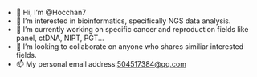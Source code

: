 - 👋 Hi, I’m @Hocchan7
- 👀 I’m interested in bioinformatics, specifically NGS data analysis.
- 🌱 I’m currently working on specific cancer and reproduction fields like panel, ctDNA, NIPT, PGT...
- 💞️ I’m looking to collaborate on anyone who shares similiar interested fields.
- 📫 My personal email address:504517384@qq.com

<!---
Hocchan7/Hocchan7 is a ✨ special ✨ repository because its `README.md` (this file) appears on your GitHub profile.
You can click the Preview link to take a look at your changes.
--->
